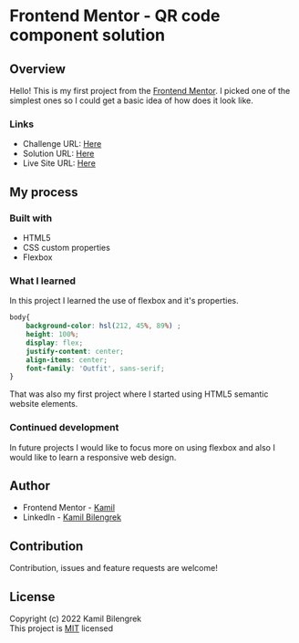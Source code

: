 # Frontend Mentor - QR code component solution

## Overview

Hello!
This is my first project from the [Frontend Mentor](https://www.frontendmentor.io).
I picked one of the simplest ones so I could get a basic idea of how does it look like.

### Links

- Challenge URL: [Here](https://www.frontendmentor.io/challenges/qr-code-component-iux_sIO_H)
- Solution URL: [Here](https://www.frontendmentor.io/solutions/qr-code-component-using-html-and-css-URQKF1V9u)
- Live Site URL: [Here](https://kammilos.github.io/QR-code-component/)

## My process

### Built with

- HTML5
- CSS custom properties
- Flexbox

### What I learned

In this project I learned the use of flexbox and it's properties.

```css
body{
    background-color: hsl(212, 45%, 89%) ;
    height: 100%;
    display: flex;
    justify-content: center;
    align-items: center;
    font-family: 'Outfit', sans-serif;
}
```

That was also my first project where I started using HTML5 semantic website elements.

### Continued development

In future projects I would like to focus more on using flexbox and also I would like to learn a responsive web design.

## Author

- Frontend Mentor - [Kamil](https://www.frontendmentor.io/profile/Kammilos)
- LinkedIn - [Kamil Bilengrek](https://www.linkedin.com/in/kamil-bilengrek-612a82238/)

## Contribution

Contribution, issues and feature requests are welcome!

## License

Copyright (c) 2022 Kamil Bilengrek  
This project is [MIT](https://github.com/KamilBilengrek/QR-code-component/blob/main/LICENSE.txt) licensed
